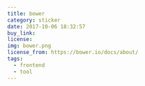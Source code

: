 ```yaml
---
title: bower
category: sticker
date: 2017-10-06 18:32:57
buy_link:
license:
img: bower.png
license_from: https://bower.io/docs/about/
tags:
  - frontend
  - tool
---
```


